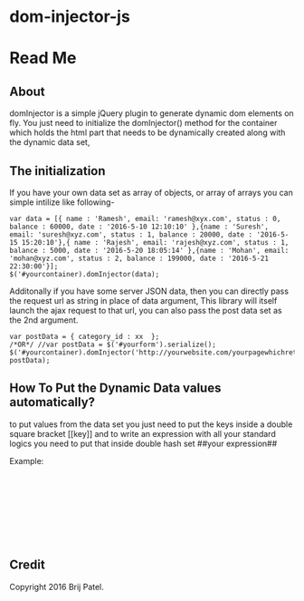 dom-injector-js
=====================
Read Me
=====================
## About
domInjector is a simple jQuery plugin to generate dynamic dom elements on fly. You just need to initialize 
the domInjector() method for the container which holds the html part that needs to be dynamically created along with
the dynamic data set, 

## The initialization

If you have your own data set as array of objects, or array of arrays you can simple intilize like following-

	var data = [{ name : 'Ramesh', email: 'ramesh@xyx.com', status : 0, balance : 60000, date : '2016-5-10 12:10:10' },{name : 'Suresh', email: 'suresh@xyz.com', status : 1, balance : 20000, date : '2016-5-15 15:20:10'},{ name : 'Rajesh', email: 'rajesh@xyz.com', status : 1, balance : 5000, date : '2016-5-20 18:05:14' },{name : 'Mohan', email: 'mohan@xyz.com', status : 2, balance : 199000, date : '2016-5-21 22:30:00'}];
	$('#yourcontainer).domInjector(data);

Additonally if you have some server JSON data, then you can directly pass the request url as string in place of 
data argument, This library will itself launch the ajax request to that url, you can also pass the post data set as 
the 2nd argument.

	var postData = { category_id : xx  };
	/*OR*/ //var postData = $('#yourform').serialize(); 
	$('#yourcontainer).domInjector('http://yourwebsite.com/yourpagewhichreturnsjsonstring', postData);


## How To Put the Dynamic Data values automatically?

to put values from the data set you just need to put the keys inside a double square bracket [[key]]
and to write an expression with all your standard logics you need to put that inside double hash set ##your expression##

Example: 

<div id="yourcontainer" style="visibility: hidden;">
	<div style="float: left; width:19%;">[[name]]</div>
	<div style="float: left; width:19%;">[[email]]</div>
	<div style="float: left; width:19%;">##([[status]] == '1')?'Active':(([[status]] == '0')?'Not Verified':'Suspended')##</div>
	<div style="float: left; width:19%;">##showDate('[[date]]')##</div>
	<div style="float: left; width:19%;">Rs. [[balance]]/- ##(minBalance > [[balance]])?'Low Balance':''##</div>
	<div style="clear: both;"></div>
</div>



## Credit

Copyright 2016 Brij Patel.
